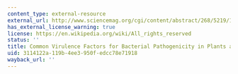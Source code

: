 ```yaml
---
content_type: external-resource
external_url: http://www.sciencemag.org/cgi/content/abstract/268/5219/1899
has_external_license_warning: true
license: https://en.wikipedia.org/wiki/All_rights_reserved
status: ''
title: Common Virulence Factors for Bacterial Pathogenicity in Plants and Animals
uid: 3114122a-119b-4ee3-950f-edcc78e71918
wayback_url: ''
---
```

